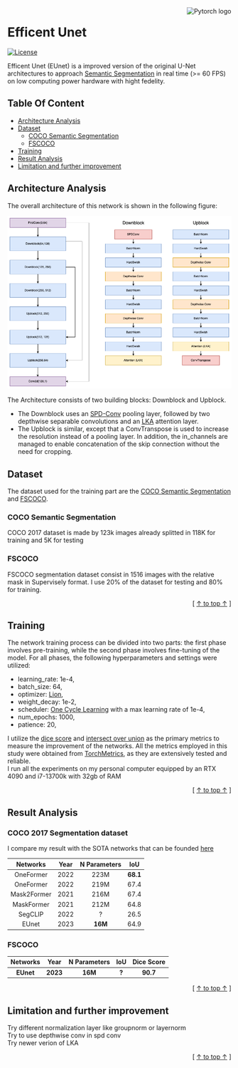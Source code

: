 <a href="https://pytorch.org/">
    <img src="https://github.com/pytorch/pytorch/blob/master/docs/source/_static/img/pytorch-logo-dark.png" alt="Pytorch logo" title="Pytorch" align="right" height="80" />
</a>

# Efficent Unet

[![License](https://img.shields.io/badge/License-Apache_2.0-blue.svg)](https://opensource.org/licenses/Apache-2.0)


Efficent Unet (EUnet) is a improved version of the original U-Net architectures to approach [Semantic Segmentation](https://en.wikipedia.org/wiki/Image_segmentation) in real time (>= 60 FPS) on low computing power hardware with hight fedelity.


## Table Of Content

- [Architecture Analysis](#Architecture-Analysis)
- [Dataset](#Dataset)
    - [COCO Semantic Segmentation](#COCO-Semantic-Segmentation)
    - [FSCOCO](#FSCOCO)
- [Training](#Training)
- [Result Analysis](#Result-Analysis)
- [Limitation and further improvement](#Limitation-and-further-improvement)


## Architecture Analysis

The overall architecture of this network is shown in the following figure:
<p align="center">
  <img src="https://github.com/ZappaRoberto/Efficent_Unet/blob/main/img/architecture.png" />
</p>

The Architecture consists of two building blocks: Downblock and Upblock.
- The Downblock uses an [SPD-Conv](https://github.com/LabSAINT/SPD-Conv) pooling layer, followed by two depthwise separable convolutions and an [LKA](https://arxiv.org/abs/2202.09741) attention layer.<br/>
- The Upblock is similar, except that a ConvTranspose is used to increase the resolution instead of a pooling layer. In addition, the in_channels are managed to enable concatenation of the skip connection without the need for cropping.


## Dataset

The dataset used for the training part are the [COCO Semantic Segmentation](https://cocodataset.org/#download) and [FSCOCO](https://www.fsoco-dataset.com/). 


### COCO Semantic Segmentation

COCO 2017 dataset is made by 123k images already splitted in 118K for training and 5K for testing


### FSCOCO

FSCOCO segmentation dataset consist in 1516 images with the relative mask in Supervisely format. I use 20% of the dataset for testing and 80% for training. 

<div align="right">[ <a href="#Table-Of-Content">↑ to top ↑</a> ]</div>

## Training

The network training process can be divided into two parts: the first phase involves pre-training, while the second phase involves fine-tuning of the model. For all phases, the following hyperparameters and settings were utilized:
</br>
- learning_rate: 1e-4,
- batch_size: 64,
- optimizer: [Lion](https://arxiv.org/abs/2302.06675),
- weight_decay: 1e-2,
- scheduler: [One Cycle Learning](https://pytorch.org/docs/stable/generated/torch.optim.lr_scheduler.OneCycleLR.html) with a max learning rate of 1e-4,
- num_epochs: 1000,
- patience: 20,

I utilize the [dice score](https://en.wikipedia.org/wiki/S%C3%B8rensen%E2%80%93Dice_coefficient) and [intersect over union](https://en.wikipedia.org/wiki/Jaccard_index) as the primary metrics to measure the improvement of the networks. All the metrics employed in this study were obtained from [TorchMetrics](https://torchmetrics.readthedocs.io/en/latest), as they are extensively tested and reliable.
</br>
I run all the experiments on my personal computer equipped by an RTX 4090 and i7-13700k with 32gb of RAM

<div align="right">[ <a href="#Table-Of-Content">↑ to top ↑</a> ]</div>

## Result Analysis


### COCO 2017 Segmentation dataset

I compare my result with the SOTA networks that can be founded [here](https://paperswithcode.com/sota/semantic-segmentation-on-coco-1)

|     Networks    |  Year  |  N Parameters  |   IoU   |
|  :------------: | :----: | :------------: |  :----: |
|    OneFormer    |  2022  |      223M      |   **68.1**  |
|    OneFormer    |  2022  |      219M      |   67.4  |
|    Mask2Former  |  2021  |      216M      |   67.4  |
|    MaskFormer   |  2021  |      212M      |   64.8  |
|    SegCLIP      |  2022  |       ?        |   26.5  |
|    EUnet        |  2023  |      **16M**       |   64.9  |


### FSCOCO

|     Networks    |  Year  |  N Parameters  |   IoU   |   Dice Score   |
|  :------------: | :----: | :------------: |  :----: |  :----------:  |
|    **EUnet**    |**2023**|    **16M**     | **?**|    **90.7**    |


<div align="right">[ <a href="#Table-Of-Content">↑ to top ↑</a> ]</div>

## Limitation and further improvement

Try different normalization layer like groupnorm or layernorm <br/>
Try to use depthwise conv in spd conv <br/>
Try newer verion of LKA <br/>


<div align="right">[ <a href="#Table-Of-Content">↑ to top ↑</a> ]</div>
